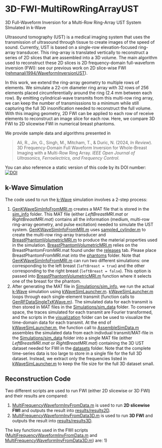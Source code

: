 # 3D-FWI-MultiRowRingArrayUST
3D Full-Waveform Inversion for a Multi-Row Ring-Array UST System SImulated in k-Wave

Ultrasound tomography (UST) is a medical imaging system that uses the transmission of ultrasound through tissue to create images of the speed of sound.  Currently, UST is based on a single-row elevation-focused ring-array transducer.  This ring-array is translated vertically to reconstruct a series of 2D slices that are assembled into a 3D volume.  The main algorithm used to reconstruct these 2D slices is 2D frequency-domain full-waveform inversion (FWI): see our previous work on 2D slice-wise FWI ([rehmanali1994/WaveformInversionUST](https://github.com/rehmanali1994/WaveformInversionUST)).  

In this work, we extend the ring-array geometry to multiple rows of elements.  We simulate a 22-cm diameter ring array with 32 rows of 256 elements placed circumferentially around the ring (2.4 mm between each row).  By emitting cylindrical-wave transmits from this multi-row ring array, we can keep the number of transmisssions to a minimum while still capturing the full 3D insonification needed to reconstruct the full volume.  With this imaging geometry, 2D FWI can be applied to each row of receive elements to reconstruct an image slice for each row.  Here, we compare 3D FWI to 2D slicewise FWI in numerical breast phantoms.  

We provide sample data and algorithms presented in

> Ali, R., Jin, G., Singh, M., Mitcham, T., & Duric, N. (2024, _In Review_). 3D Frequency-Domain Full Waveform Inversion for Whole-Breast Imaging with a Multi-Row Ring Array. _IEEE Open Journal of Ultrasonics, Ferroelectrics, and Frequency Control._

You can also reference a static version of this code by its DOI number:
[![DOI](https://zenodo.org/badge/871745761.svg)](https://doi.org/10.5281/zenodo.13924218)

## k-Wave Simulation

The code used to run the [k-Wave](http://www.k-wave.org/) simulation involves a 2-step process:

1) [GenKWaveSimInfoFromMRI.m](https://github.com/rehmanali1994/3D-FWI-MultiRowRingArrayUST/blob/main/GenKWaveSimInfoFromMRI.m) creates a MAT file that is stored in the [sim_info](https://github.com/rehmanali1994/3D-FWI-MultiRowRingArrayUST/tree/main/sim_info) folder. This MAT file (either _LeftBreastMRI.mat_ or _RightBreastMRI.mat_) contains all the information (medium, multi-row ring-array geometry, and pulse excitation) needed to simulate the UST system. [GenKWaveSimInfoFromMRI.m](https://github.com/rehmanali1994/3D-FWI-MultiRowRingArrayUST/blob/main/GenKWaveSimInfoFromMRI.m) uses [sampled_cylinder.m](https://github.com/rehmanali1994/3D-FWI-MultiRowRingArrayUST/blob/main/phantoms/sampled_cylinder.m) to create the multi-row ring-array transducer and [BreastPhantomVolumetricMRI.m](https://github.com/rehmanali1994/3D-FWI-MultiRowRingArrayUST/blob/main/phantoms/BreastPhantomVolumetricMRI.m) to produce the material properties used in the simulation. [BreastPhantomVolumetricMRI.m](https://github.com/rehmanali1994/3D-FWI-MultiRowRingArrayUST/blob/main/phantoms/BreastPhantomVolumetricMRI.m) relies on the BreastPhantomFromMRI.mat found under the [releases](https://github.com/rehmanali1994/3D-FWI-MultiRowRingArrayUST/releases) tab.  Please place BreastPhantomFromMRI.mat into the [phantoms](https://github.com/rehmanali1994/3D-FWI-MultiRowRingArrayUST/tree/main/phantoms) folder.  Note that [GenKWaveSimInfoFromMRI.m](https://github.com/rehmanali1994/3D-FWI-MultiRowRingArrayUST/blob/main/GenKWaveSimInfoFromMRI.m) can run two different simulations: one corresponding to the left breast (`leftBreast = true`) and the other corresponding to the right breast (`leftBreast = false`).  This option is passed into [BreastPhantomVolumetricMRI.m](https://github.com/rehmanali1994/3D-FWI-MultiRowRingArrayUST/blob/main/phantoms/BreastPhantomVolumetricMRI.m) function where it selects one of the breast for the phantom.
2) After generating the MAT file in [Simulations/sim_info](https://github.com/rehmanali1994/FrequencyDifferencing/tree/main/Simulations/sim_info), we run the actual [k-Wave](http://www.k-wave.org/) simulation using [kWaveSimLauncher.m](https://github.com/rehmanali1994/3D-FWI-MultiRowRingArrayUST/blob/main/kWaveSimLauncher.m).  [kWaveSimLauncher.m](https://github.com/rehmanali1994/3D-FWI-MultiRowRingArrayUST/blob/main/kWaveSimLauncher.m) loops through each single-element transmit (function calls to [GenRFDataSingleTxKWave.m](https://github.com/rehmanali1994/FrequencyDifferencing/blob/main/Simulations/GenRFDataSingleTxKWave.m)). 
 The simulated data for each transmit is then stored in MAT files in the [Simulations/sim_data](https://github.com/rehmanali1994/3D-FWI-MultiRowRingArrayUST/tree/main/sim_data) folder.  To conserve space, the traces simulated for each transmit are Fourier transformed, and the scripts in the [visualization](https://github.com/rehmanali1994/3D-FWI-MultiRowRingArrayUST/tree/main/visualization) folder can be used to visualize the time-domain data for each transmit.  At the end of [kWaveSimLauncher.m](https://github.com/rehmanali1994/3D-FWI-MultiRowRingArrayUST/blob/main/kWaveSimLauncher.m), the function call to 
[AssembleSimData.m](https://github.com/rehmanali1994/3D-FWI-MultiRowRingArrayUST/blob/main/AssembleSimData.m) assembles the simulated data from each indivdual transmit/MAT-file in the [Simulations/sim_data](https://github.com/rehmanali1994/3D-FWI-MultiRowRingArrayUST/tree/main/sim_data) folder into a single MAT file (either _LeftBreastMRI.mat_ or _RightBreastMRI.mat_) containing the 3D UST dataset needed for FWI in the [datasets](https://github.com/rehmanali1994/3D-FWI-MultiRowRingArrayUST/tree/main/datasets) folder.  Note that the complete time-series data is too large to store in a single file for the full 3D dataset.  Instead, we extract only the frequencies listed in [kWaveSimLauncher.m](https://github.com/rehmanali1994/3D-FWI-MultiRowRingArrayUST/blob/main/kWaveSimLauncher.m) to keep the file size for the full 3D dataset small. 

## Reconstruction Code

Two different scripts are used to run FWI (either 2D slicewise or 3D FWI) and their results are compared:
1) [MultiFrequencyWaveformInvFromData.m](https://github.com/rehmanali1994/3D-FWI-MultiRowRingArrayUST/blob/main/MultiFrequencyWaveformInvFromData.m) is used to run **2D slicewise FWI** and outputs the result into [results/results2D](https://github.com/rehmanali1994/3D-FWI-MultiRowRingArrayUST/tree/main/results/results2D).
2) [MultiFrequencyWaveformInvFromData3D.m](https://github.com/rehmanali1994/3D-FWI-MultiRowRingArrayUST/blob/main/MultiFrequencyWaveformInvFromData3D.m) is used to run **3D FWI** and outputs the result into [results/results3D](https://github.com/rehmanali1994/3D-FWI-MultiRowRingArrayUST/tree/main/results/results3D).

The key functions used in the FWI scripts ([MultiFrequencyWaveformInvFromData.m](https://github.com/rehmanali1994/3D-FWI-MultiRowRingArrayUST/blob/main/MultiFrequencyWaveformInvFromData.m) and [MultiFrequencyWaveformInvFromData3D.m](https://github.com/rehmanali1994/3D-FWI-MultiRowRingArrayUST/blob/main/MultiFrequencyWaveformInvFromData3D.m)) are: 
1) 
